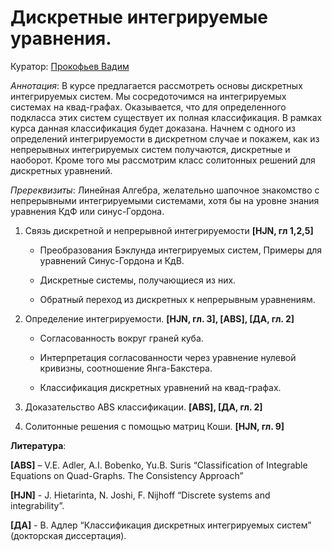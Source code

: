 # Дискретные интегрируемые уравнения.

Куратор: [Прокофьев Вадим](maito:vadprokofev@gmail.com)

*Аннотация*:
В курсе предлагается рассмотреть основы дискретных интегрируемых систем.
Мы сосредоточимся на интегрируемых системах на квад-графах. 
Оказывается, что для определенного подкласса этих систем существует их полная классификация.
В рамках курса данная классификация будет доказана.
Начнем с одного из определений интегрируемости в дискретном случае и покажем, как из непрерывных интегрируемых систем получаются, дискретные и наоборот. 
Кроме того мы рассмотрим класс солитонных решений для дискретных уравнений.



*Пререквизиты*:
Линейная Алгебра, желательно шапочное знакомство с непрерывными интегрируемыми системами, хотя бы на уровне знания уравнения КдФ или синус-Гордона.

1. Связь дискретной и непрерывной интегрируемости **[HJN, гл 1,2,5]**

    - Преобразования Бэклунда интегрируемых систем, Примеры для уравнений Синус-Гордона и  КдВ.
  
    - Дискретные системы, получающиеся из них.
    
    - Обратный переход из дискретных к непрерывным уравнениям.

2. Определение интегрируемости. **[HJN, гл. 3], [ABS], [ДА, гл. 2]**
  
    - Согласованность вокруг граней куба.
  
    - Интерпретация согласованности через уравнение нулевой кривизны, соотношение Янга-Бакстера.
  
    - Классификация дискретных уравнений на квад-графах. 

  3. Доказательство ABS классификации. **[ABS], [ДА, гл. 2]**

  4. Солитонные решения с помощью матриц Коши. **[HJN, гл. 9]**

**Литература**:

**[ABS]** –  V.E. Adler, A.I. Bobenko, Yu.B. Suris “Classification of Integrable Equations on Quad-Graphs. The Consistency Approach”

**[HJN]** - J. Hietarinta, N. Joshi, F. Nijhoff “Discrete systems and integrability”.  

**[ДА]** - В. Адлер “Классификация дискретных интегрируемых систем” (докторская диссертация). 
